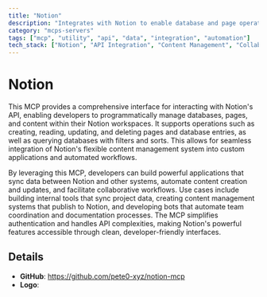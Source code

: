 ```yaml
---
title: "Notion"
description: "Integrates with Notion to enable database and page operations, content management, and collaborative workflows."
category: "mcps-servers"
tags: ["mcp", "utility", "api", "data", "integration", "automation"]
tech_stack: ["Notion", "API Integration", "Content Management", "Collaboration Tools"]
---
```


# Notion

This MCP provides a comprehensive interface for interacting with Notion's API, enabling developers to programmatically manage databases, pages, and content within their Notion workspaces. It supports operations such as creating, reading, updating, and deleting pages and database entries, as well as querying databases with filters and sorts. This allows for seamless integration of Notion's flexible content management system into custom applications and automated workflows.

By leveraging this MCP, developers can build powerful applications that sync data between Notion and other systems, automate content creation and updates, and facilitate collaborative workflows. Use cases include building internal tools that sync project data, creating content management systems that publish to Notion, and developing bots that automate team coordination and documentation processes. The MCP simplifies authentication and handles API complexities, making Notion's powerful features accessible through clean, developer-friendly interfaces.

## Details

- **GitHub**: https://github.com/pete0-xyz/notion-mcp
- **Logo**: 
